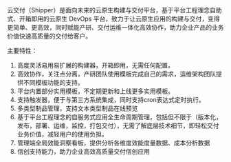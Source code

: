 云交付（Shipper）是面向未来的云原生构建与交付平台，基于平台工程理念自助式、开箱即用的云原生 DevOps 平台，致力于让云原生应用的构建与交付，变得更简单、更高效，同时赋能产研、交付运维一体化高效协作，助力企业产品的业务价值快速高质量的交付给客户。

主要特性：

1. 高度灵活易用易扩展的构建器，开箱即用，无需任何配置。
2. 高效协作，关注点分离，产研团队使用模板完成自己的需求，运维架构团队提供不同模板功能的支持。
3. 平台内置部分实用模板，不定期更新和上线更多实用模板。
4. 支持触发器，便于与第三方系统集成，同时支持cron表达式定时执行。
5. 多类型制品管理，支持文本类型制品在线预览
6. 基于平台工程理念的自服务式应用全生命周期管理，包括但不限于（版本化，发布，部署、运维，监控，打包交付），无需了解底层技术细节，即轻松交付业务价值，减轻用户的使用负担。
7. 管理端全局效能洞察看板，提供分析各维度效能度量数据、成本分析数据
8. 信创支持能力，助力企业高效高质量交付信创应用